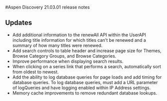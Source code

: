 #Aspen Discovery 21.03.01 release notes
## Updates
- Add additional information to the renewAll API within the UserAPI including title information for which titles can't be renewed and a summary of how many titles were renewed. 
- Add search controls to table header and increase page size for Themes, Browse Category Groups, and Browse Categories.
- Improve performance when displaying search results.
- When clicking on a series link that performs a search, automatically sort from oldest to newest. 
- Add the ability to log database queries for page loads and add timing for database queries. To log database queries, must add a URL parameter of logQueries and have logging enabled within IP Address settings.
- Memory cache improvements to remove redundant database lookups.
